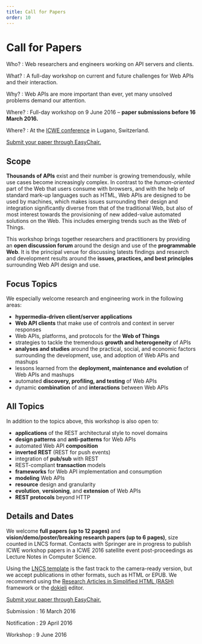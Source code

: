 ```yaml
---
title: Call for Papers
order: 10
---
```


# Call for Papers

Who?
: Web researchers and engineers working on API servers and clients.

What?
: A full-day workshop on current and future challenges for Web APIs and their interaction.

Why?
: Web APIs are more important than ever, yet many unsolved problems demand our attention.

Where?
: Full-day workshop on 9 June 2016 – **paper submissions before 16 March 2016.**

Where?
: At the [ICWE conference](http://icwe2016.webengineering.org/) in Lugano, Switzerland.

[Submit your paper through EasyChair.](https://easychair.org/conferences/?conf=wsrest2016)

## Scope
**Thousands of APIs** exist and their number is growing tremendously,
while use cases become increasingly complex.
In contrast to the _human-oriented_ part of the Web
that users consume with browsers, and with the help of standard mark-up languages such as HTML,
Web APIs are designed to be used by machines, which makes issues surrounding their design and integration
significantly diverse from that of the traditional Web, but also of most interest towards the provisioning of new added-value
automated solutions on the Web.
This includes emerging trends such as the Web of Things.

This workshop brings together researchers and practitioners
by providing an **open discussion forum** around the design and use of the **programmable Web**.
It is the principal venue for discussing latests findings and research and development results
around the **issues, practices, and best principles** surrounding Web API design and use.

## Focus Topics
We especially welcome research and engineering work in the following areas:

- **hypermedia-driven client/server applications**
- **Web API clients** that make use of controls and context in server responses
- Web APIs, platforms, and protocols for the **Web of Things**
- strategies to tackle the tremendous **growth and heterogeneity** of APIs
- **analyses and studies** around the practical, social, and economic factors surrounding the development, use, and adoption of Web APIs and mashups
- lessons learned from the **deployment, maintenance and evolution** of Web APIs and mashups
- automated **discovery, profiling, and testing** of Web APIs
- dynamic **combination** of and **interactions** between Web APIs

## All Topics
In addition to the topics above, this workshop is also open to:

- **applications** of the REST architectural style to novel domains
- **design patterns** and **anti-patterns** for Web APIs
- automated Web API **composition**
- **inverted REST** (REST for push events)
- integration of **pub/sub** with REST
- REST-compliant **transaction** models
- **frameworks** for Web API implementation and consumption
- **modeling** Web APIs
- **resource** design and granularity
- **evolution**, **versioning**, and **extension** of Web APIs
- **REST protocols** beyond HTTP

## Details and Dates
We welcome **full papers (up to 12 pages)** and **vision/demo/poster/breaking research papers (up to 6 pages)**, size counted in LNCS format.
Contacts with Springer are in progress to publish ICWE workshop papers in a ICWE 2016 satellite event post-proceedings as Lecture Notes in Computer Science.

Using the [LNCS template](https://www.springer.com/computer/lncs?SGWID=0-164-6-793341-0)
is the fast track to the camera-ready version,
but we accept publications in other formats, such as HTML or EPUB.
We recommend using the [Research Articles in Simplified HTML (RASH)](https://github.com/essepuntato/rash) framework
or the [dokieli](https://dokie.li/) editor.

[Submit your paper through EasyChair.](https://easychair.org/conferences/?conf=wsrest2016)

Submission
: 16 March 2016

Notification
: 29 April 2016

Workshop
: 9 June 2016

